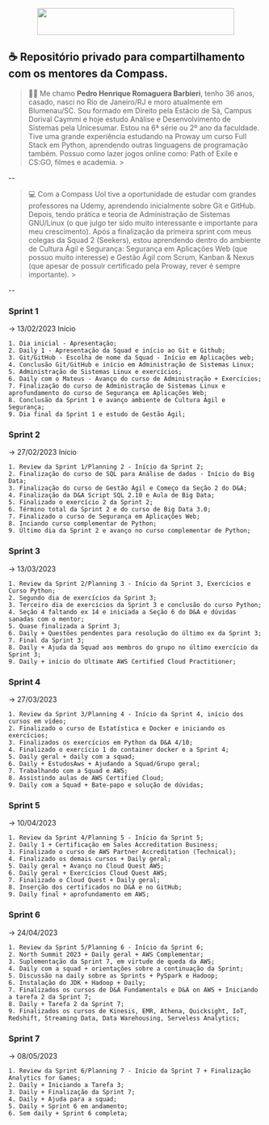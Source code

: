 <p align="center">
<img width="390" height="53" src="https://compasso.ninja/interno/images/CompassoUOL_Positivo_2021.png">
</p>

## ☕ Repositório privado para compartilhamento com os mentores da Compass.

> 👨‍🦲 Me chamo **Pedro Henrique Romaguera Barbieri**, tenho 36 anos, casado, nasci no Rio de Janeiro/RJ e moro atualmente em Blumenau/SC. Sou formado em Direito pela Estácio de Sá, Campus Dorival Caymmi e hoje estudo Análise e Desenvolvimento de Sistemas pela Unicesumar. Estou na 6ª série ou 2º ano da faculdade. Tive uma grande experiência estudando na Proway um curso Full Stack em Python, aprendendo outras linguagens de programação também. Possuo como lazer jogos online como: Path of Exile e CS:GO, filmes e academia. >

-- 

> 💻 Com a Compass Uol tive a oportunidade de estudar com grandes professores na Udemy, aprendendo inicialmente sobre Git e GitHub. Depois, tendo prática e teoria de Administração de Sistemas GNU/Linux (o que julgo ter sido muito interessante e importante para meu crescimento). Após a finalização da primeira sprint com meus colegas da Squad 2 (Seekers), estou aprendendo dentro do ambiente de Cultura Ágil e Segurança: Segurança em Aplicações Web (que possuo muito interesse) e Gestão Ágil com Scrum, Kanban & Nexus (que apesar de possuir certificado pela Proway, rever é sempre importante). >

--

### Sprint 1
-> 13/02/2023 Início

    1. Dia inicial - Apresentação;
    2. Daily 1 - Apresentação da Squad e início ao Git e Github;
    3. Git/GitHub - Escolha de nome da Squad - Início em Aplicações web;
    4. Conclusão Git/GitHub e início em Administração de Sistemas Linux;
    5. Administração de Sistemas Linux e exercícios;
    6. Daily com o Mateus - Avanço do curso de Administração + Exercícios;
    7. Finalização do curso de Administração de Sistemas Linux e aprofundamento do curso de Segurança em Aplicações Web;
    8. Conclusão da Sprint 1 e avanço ambiente de Cultura Ágil e Segurança;
    9. Dia final da Sprint 1 e estudo de Gestão Ágil;
    
### Sprint 2
-> 27/02/2023 Início

    1. Review da Sprint 1/Planning 2 - Início da Sprint 2;
    2. Finalização do curso de SQL para Análise de dados - Início do Big Data;
    3. Finalização do curso de Gestão Ágil e Começo da Seção 2 do D&A;
    4. Finalização da D&A Script SQL 2.10 e Aula de Big Data;
    5. Finalizado o exercício 2 da Sprint 2;
    6. Término total da Sprint 2 e do curso de Big Data 3.0;
    7. Finalizado o curso de Segurança em Aplicações Web;
    8. Inciando curso complementar de Python;
    9. Último dia da Sprint 2 e avanço no curso complementar de Python;

### Sprint 3
-> 13/03/2023

    1. Review da Sprint 2/Planning 3 - Início da Sprint 3, Exercícios e Curso Python;
    2. Segundo dia de exercícios da Sprint 3;
    3. Terceiro dia de exercícios da Sprint 3 e conclusão do curso Python;
    4. Seção 4 faltando ex 14 e iniciada a Seção 6 do D&A e dúvidas sanadas com o mentor;
    5. Quase finalizada a Sprint 3;
    6. Daily + Questões pendentes para resolução do último ex da Sprint 3;
    7. Final da Sprint 3;
    8. Daily + Ajuda da Squad aos membros do grupo no último exercício da Sprint 3;
    9. Daily + início do Ultimate AWS Certified Cloud Practitioner;

### Sprint 4
-> 27/03/2023

    1. Review da Sprint 3/Planning 4 - Início da Sprint 4, início dos cursos em vídeo;
    2. Finalizado o curso de Estatística e Docker e iniciando os exercícios;
    3. Finalizados os exercícios em Python da D&A 4/10;
    4. Finalizado o exercício 1 do container docker e a Sprint 4;
    5. Daily geral + daily com a squad;
    6. Daily + EstudosAws + Ajudando a Squad/Grupo geral;
    7. Trabalhando com a Squad e AWS;
    8. Assistindo aulas de AWS Certified Cloud;
    9. Daily com a Squad + Bate-papo e solução de dúvidas;

### Sprint 5
-> 10/04/2023
    
    1. Review da Sprint 4/Planning 5 - Início da Sprint 5;
    2. Daily 1 + Certificação em Sales Accreditation Business;
    3. Finalizado o curso de AWS Partner Accreditation (Technical); 
    4. Finalizado os demais cursos + Daily geral;
    5. Daily geral + Avanço no Cloud Quest AWS;
    6. Daily geral + Exercícios Cloud Quest AWS;
    7. Finalizado o Cloud Quest + Daily geral;
    8. Inserção dos certificados no D&A e no GitHub;
    9. Daily final + aprofundamento em AWS;

### Sprint 6
-> 24/04/2023
    
    1. Review da Sprint 5/Planning 6 - Início da Sprint 6;
    2. North Summit 2023 + Daily geral + AWS Complementar;
    3. Suplementação da Sprint 7, em virtude de queda da AWS;
    4. Daily com a squad + orientações sobre a continuação da Sprint;
    5. Discussão na daily sobre as Sprints + PySpark e Hadoop;
    6. Instalação do JDK + Hadoop + Daily;
    7. Finalizados os cursos de D&A Fundamentals e D&A on AWS + Iniciando a tarefa 2 da Sprint 7;
    8. Daily + Tarefa 2 da Sprint 7;
    9. Finalizados os cursos de Kinesis, EMR, Athena, Quicksight, IoT, Redshift, Streaming Data, Data Warehousing, Serveless Analytics;

### Sprint 7
-> 08/05/2023

    1. Review da Sprint 6/Planning 7 - Início da Sprint 7 + Finalização Analytics for Games;
    2. Daily + Iniciando a Tarefa 3;
    3. Daily + Finalização da Sprint 7;
    4. Daily + Ajuda para a squad;
    5. Daily + Sprint 6 em andamento;
    6. Sem daily + Sprint 6 completa;
    

    
